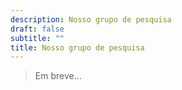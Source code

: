 ```yaml
---
description: Nosso grupo de pesquisa
draft: false
subtitle: ""
title: Nosso grupo de pesquisa
---
```


> Em breve...
